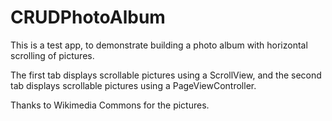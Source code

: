 # CRUDPhotoAlbum

This is a test app, to demonstrate building a photo album with horizontal scrolling of pictures.

The first tab displays scrollable pictures using a ScrollView, and the second tab displays scrollable pictures using a PageViewController.

Thanks to Wikimedia Commons for the pictures.
